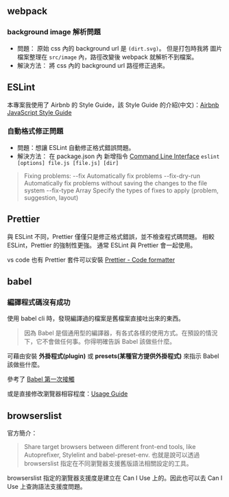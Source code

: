 ## webpack

### background image 解析問題
- 問題：
  原始 css 內的 background url 是 `(dirt.svg)`。
  但是打包時我將 圖片檔案整理在 `src/image` 內，路徑改變後 webpack 就解析不到檔案。
- 解決方法：
  將 css 內的 background url 路徑修正過來。

## ESLint
本專案我使用了 Airbnb 的 Style Guide，該 Style Guide 的介紹(中文)：[Airbnb JavaScript Style Guide](https://github.com/jigsawye/javascript)
### 自動格式修正問題
- 問題：想讓 ESLint 自動修正格式錯誤問題。
- 解決方法：
在 package.json 內 新增指令 [Command Line Interface](https://eslint.org/docs/user-guide/command-line-interface)
`eslint [options] file.js [file.js] [dir]`

> Fixing problems:
> --fix Automatically fix problems
> --fix-dry-run Automatically fix problems without saving the changes to the file system
> --fix-type Array Specify the types of fixes to apply (problem, suggestion, layout)

## Prettier
與 ESLint 不同，Prettier 僅僅只是修正格式錯誤，並不檢查程式碼問題。
相較 ESLint，Prettier 的強制性更強。
通常 ESLint 與 Prettier 會一起使用。

vs code 也有 Prettier 套件可以安裝 [Prettier - Code formatter](https://marketplace.visualstudio.com/items?itemName=esbenp.prettier-vscode)

## babel
### 編譯程式碼沒有成功
使用 babel cli 時，發現編譯過的檔案是舊檔案直接吐出來的東西。
> 因為 Babel 是個通用型的編譯器，有各式各樣的使用方式。在預設的情況下，它不會做任何事。你得明確告訴 Babel 該做些什麼。

可藉由安裝 **外掛程式(plugin)** 或 **presets(某種官方提供外掛程式)** 來指示 Babel 該做些什麼。

參考了 [Babel 第一次接觸](https://dwatow.github.io/2018/03-08-babel-cli/)

或是直接修改瀏覽器相容程度：[Usage Guide](https://babeljs.io/docs/en/usage)

## browserslist
官方簡介：
> Share target browsers between different front-end tools, like Autoprefixer, Stylelint and babel-preset-env.
> 也就是說可以透過 browserslist 指定在不同瀏覽器支援舊版語法相關設定的工具。

browserslist 指定的瀏覽器支援度是建立在 Can I Use 上的。因此也可以去 Can I Use 上查詢語法支援度問題。

